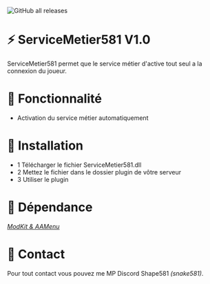 ![GitHub all releases](https://img.shields.io/github/downloads/Shape581/Statut581/total)

# :zap: ServiceMetier581 V1.0

ServiceMetier581 permet que le service métier d'active tout seul a la connexion du joueur.

# :wrench: Fonctionnalité

- Activation du service métier automatiquement

# :electric_plug:  Installation

- 1 Télécharger le fichier ServiceMetier581.dll
- 2 Mettez le fichier dans le dossier plugin de vôtre serveur
- 3 Utiliser le plugin

# :green_book:  Dépendance

*[ModKit & AAMenu](https://github.com/Aarnow/NovaLife_ModKit-Releases/releases/latest)*

# :postbox:  Contact

Pour tout contact vous pouvez me MP Discord Shape581 *(snake581)*.
